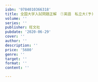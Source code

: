 ```yaml
---
isbn: '9784010366318'
title: 全国大学入試問題正解　①英語　私立大(予)
volume: ''
series: ''
publisher: 旺文社
pubdate: '2020-06-29'
cover: ''
author: ''
description: ''
price: '5600'
genre: ''
target: ''
format: ''
content: ''

---
```

